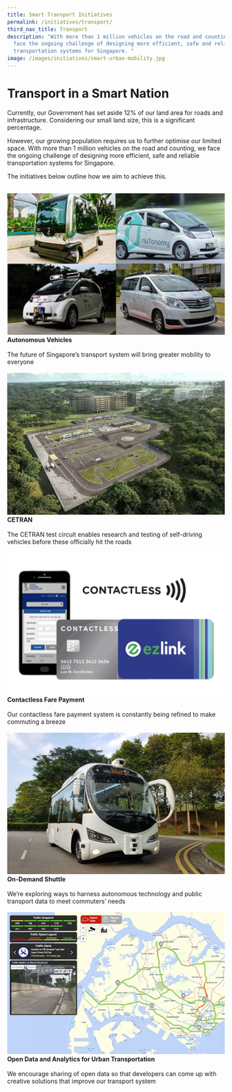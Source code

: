 ```yaml
---
title: Smart Transport Initiatives
permalink: /initiatives/transport/
third_nav_title: Transport
description: "With more than 1 million vehicles on the road and counting, we
  face the ongoing challenge of designing more efficient, safe and reliable
  transportation systems for Singapore. "
image: /images/initiatives/smart-urban-mobility.jpg
---
```



# Transport in a Smart Nation 
Currently, our Government has set aside 12% of our land area for roads and infrastructure. Considering our small land size, this is a significant percentage.

However, our growing population requires us to further optimise our limited space. With more than 1 million vehicles on the road and counting, we face the ongoing challenge of designing more efficient, safe and reliable transportation systems for Singapore. 

The initiatives below outline how we aim to achieve this.

<br>
<div class="row">
<div class="col"> 
<a href="/initiatives/transport/autonomous-vehicles"><img src="/images/initiatives/overview-pages/autonomous-vehicles.png" alt="Autonomous Vehicles"></a><br>
    <div class="header"><b>Autonomous Vehicles</b></div><br>
    <div class="para">The future of Singapore’s transport system will bring greater mobility to everyone
</div>
<br>

</div>
	<div class="col"> 
<a href="/initiatives/transport/cetran-test-circuit"><img src="/images/initiatives/overview-pages/cetran.png" alt="CETRAN"></a><br>
     <div class="header"><b>CETRAN</b></div><br>
    <div class="para">The CETRAN test circuit enables research and testing of self-driving vehicles before these officially hit the roads
</div>
<br>

</div>
	<div class="col"> 
<a href="/initiatives/transport/contactless-fare-payment"><img src="/images/initiatives/overview-pages/contactless-fare-payment.jpeg" alt="Contactless Fare Payment"></a><br>
     <div class="header"><b>Contactless Fare Payment</b></div><br>
    <div class="para">Our contactless fare payment system is constantly being refined to make commuting a breeze
</div>
<br></div></div>

<div class="row">
	<div class="col">
<a href="/initiatives/transport/on-demand-shuttle"><img src="/images/initiatives/overview-pages/on-demand-shuttle.png" alt="On-Demand Shuttle"></a><br>
    <div class="header"><b>On-Demand Shuttle</b></div><br>
    <div class="para">We’re exploring ways to harness autonomous technology and public transport data to meet commuters’ needs
</div>
<br>

</div>
<div class="col"> 
<a href="/initiatives/transport/open-data-analytics"><img src="/images/initiatives/overview-pages/transport-analytics-overview.png" alt="Open Data and Analytics for Urban Transportation"></a><br>
    <div class="header"><b>Open Data and Analytics for Urban Transportation</b></div><br>
    <div class="para">We encourage sharing of open data so that developers can come up with creative solutions that improve our transport system
</div>
<br>

</div>
<div class="col">
</div>
<br></div>
